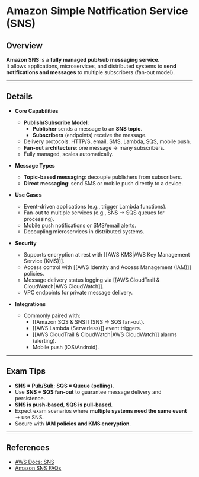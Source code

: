 # **Amazon Simple Notification Service (SNS)**

## **Overview**
**Amazon SNS** is a **fully managed pub/sub messaging service**.  
It allows applications, microservices, and distributed systems to **send notifications and messages** to multiple subscribers (fan-out model).

---

## **Details**
- **Core Capabilities**
	- **Publish/Subscribe Model**:
		- **Publisher** sends a message to an **SNS topic**.
		- **Subscribers** (endpoints) receive the message.
	- Delivery protocols: HTTP/S, email, SMS, Lambda, SQS, mobile push.
	- **Fan-out architecture**: one message → many subscribers.
	- Fully managed, scales automatically.

- **Message Types**
	- **Topic-based messaging**: decouple publishers from subscribers.
	- **Direct messaging**: send SMS or mobile push directly to a device.

- **Use Cases**
	- Event-driven applications (e.g., trigger Lambda functions).
	- Fan-out to multiple services (e.g., SNS → SQS queues for processing).
	- Mobile push notifications or SMS/email alerts.
	- Decoupling microservices in distributed systems.

- **Security**
	- Supports encryption at rest with [[AWS KMS|AWS Key Management Service (KMS)]].
	- Access control with [[AWS Identity and Access Management (IAM)]] policies.
	- Message delivery status logging via [[AWS CloudTrail & CloudWatch|AWS CloudWatch]].
	- VPC endpoints for private message delivery.

- **Integrations**
	- Commonly paired with:
		- [[Amazon SQS & SNS]] (SNS → SQS fan-out).
		- [[AWS Lambda (Serverless)]] event triggers.
		- [[AWS CloudTrail & CloudWatch|AWS CloudWatch]] alarms (alerting).
		- Mobile push (iOS/Android).

---

## **Exam Tips**
- **SNS = Pub/Sub**; **SQS = Queue (polling)**.  
- Use **SNS + SQS fan-out** to guarantee message delivery and persistence.  
- **SNS is push-based**, **SQS is pull-based**.  
- Expect exam scenarios where **multiple systems need the same event** → use SNS.  
- Secure with **IAM policies and KMS encryption**.  

---

## **References**
- [AWS Docs: SNS](https://docs.aws.amazon.com/sns/)  
- [Amazon SNS FAQs](https://aws.amazon.com/sns/faqs/)  